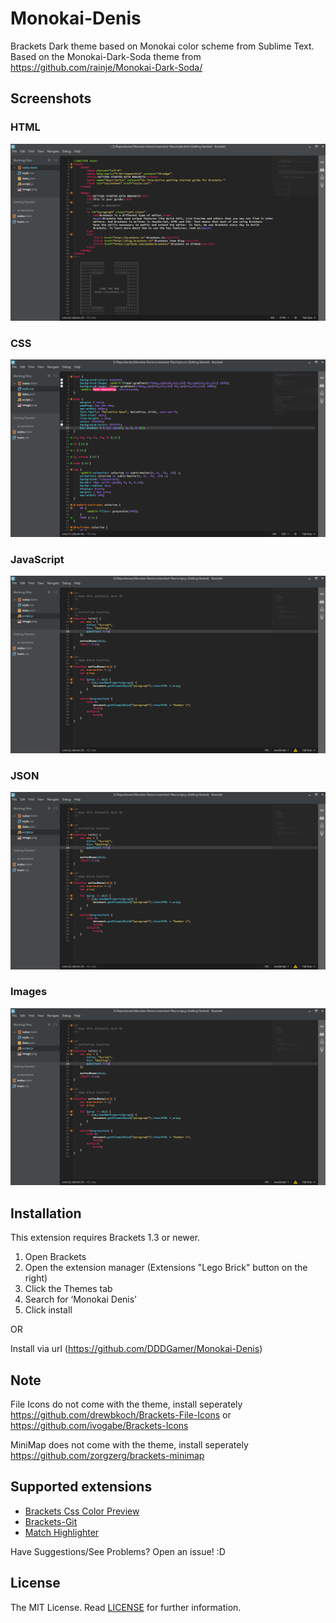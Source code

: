 # Monokai-Denis
Brackets Dark theme based on Monokai color scheme from Sublime Text. 
Based on the Monokai-Dark-Soda theme from https://github.com/rainje/Monokai-Dark-Soda/


Screenshots
---

### HTML
![HTML](screenshots/html.png)

### CSS
![HTML](screenshots/css.png)

### JavaScript
![HTML](screenshots/js.png)

### JSON
![HTML](screenshots/js.png)

### Images
![HTML](screenshots/js.png)


Installation
---

This extension requires Brackets 1.3 or newer.

1. Open Brackets
2. Open the extension manager (Extensions "Lego Brick" button on the right)
3. Click the Themes tab
4. Search for ‘Monokai Denis’
5. Click install

OR

Install via url (https://github.com/DDDGamer/Monokai-Denis)


Note
---
File Icons do not come with the theme, install seperately
https://github.com/drewbkoch/Brackets-File-Icons
or
https://github.com/ivogabe/Brackets-Icons

MiniMap does not come with the theme, install seperately
https://github.com/zorgzerg/brackets-minimap


Supported extensions
---
* [Brackets Css Color Preview](https://github.com/cmgddd/Brackets-css-color-preview)
* [Brackets-Git](https://github.com/zaggino/brackets-git)
* [Match Highlighter](https://github.com/gintau/bracket-match-highlighter)

Have Suggestions/See Problems? Open an issue! :D


License
---

The MIT License. Read [LICENSE](LICENSE) for further information.
